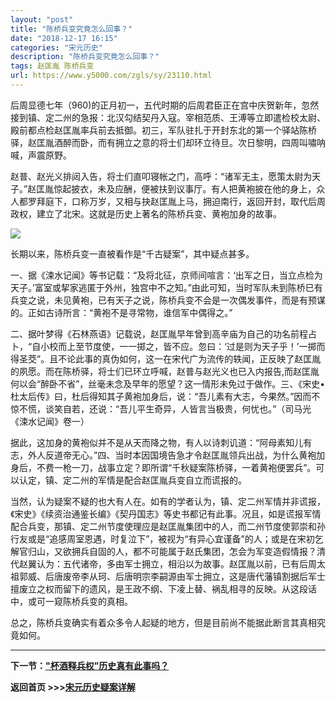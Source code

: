 ```yaml
---
layout: "post"
title: "陈桥兵变究竟怎么回事？"
date: "2018-12-17 16:15"
categories: "宋元历史"
description: "陈桥兵变究竟怎么回事？"
tags: 赵匡胤 陈桥兵变
url: https://www.y5000.com/zgls/sy/23110.html
---
```






后周显德七年（960)的正月初一，五代时期的后周君臣正在宫中庆贺新年，忽然接到镇、定二州的急报：北汉勾结契丹入寇。宰相范质、王溥等立即遣检校太尉、殿前都点检赵匡胤率兵前去抵御。初三，军队驻扎于开封东北的第一个驿站陈桥驿，赵匡胤酒醉而卧，而有拥立之意的将士们却环立待旦。次日黎明，四周叫嘯呐喊，声震原野。

赵普、赵光义排闼入告，将士们直叩寝帐之门，高呼：“诸军无主，愿策太尉为天子。”赵匡胤惊起披衣，未及应酬，便被扶到议事厅。有人把黄袍披在他的身上，众人都罗拜庭下，口称万岁，又相与抉赵匡胤上马，拥迫南行，返回开封，取代后周政权，建立了北宋。这就是历史上著名的陈桥兵变、黄袍加身的故事。

![](https://img.y5000.com/uploads/allimg/170627/8-1F62G63035B1.jpg)

长期以来，陈桥兵变一直被看作是“千古疑案”，其中疑点甚多。

一、据《涑水记闻》等书记载：“及将北征，京师间喧言：‘出军之日，当立点检为天子。’富室或挈家逃匿于外州，独宫中不之知。”由此可知，当时军队未到陈桥巳有兵变之说，未见黄袍，已有天子之说，陈桥兵变不会是一次偶发事件，而是有预谋的。正如古诗所言：“黄袍不是寻常物，谁信军中偶得之。”

二、据叶梦得《石林燕语》记载说，赵匡胤早年曾到高辛庙为自己的功名前程占卜，“自小校而上至节度使，一一掷之，皆不应。忽曰：‘过是则为天子乎！’一掷而得圣茭”。且不论此事的真伪如何，这一在宋代广为流传的轶闻，正反映了赵匡胤的夙愿。而在陈桥驿，将士们已环立呼喊，赵普与赵光义也已入内报告,而赵匡胤何以会“醉卧不省”，丝毫未念及早年的愿望？这一情形未免过于做作。三、《宋史•杜太后传》曰，杜后得知其子黄袍加身后，说：“吾儿素有大志，今果然。”因而不惊不慌，谈笑自若，还说：“吾儿平生奇异，人皆言当极贵，何忧也。”（司马光《涑水记闻》卷一）

据此，这加身的黄袍似并不是从天而降之物，有人以诗刺讥道：“阿母素知儿有志，外人反道帝无心。”四、当时本因国境告急才令赵匡胤领兵出战，为什么黄袍加身后，不费一枪一刀，战事立定？即所谓“千秋疑案陈桥驿，一着黄袍便罢兵”。可以认定，镇、定二州的军情是配合赵匡胤兵变自立而谎报的。

当然，认为疑案不疑的也大有人在。如有的学者认为，镇、定二州军情并非谎报，《宋史》《续资治通鉴长编》《契丹国志》等史书都记有此事。况且，如是谎报军情配合兵变，那镇、定二州节度使理应是赵匡胤集团中的人，而二州节度使郭崇和孙行友或是“追感周室恩遇，时复泣下”，被视为“有异心宜谨备”的人；或是在宋初乞解官归山，又欲拥兵自固的人，都不可能属于赵氏集团，怎会为军变造假情报？清代赵翼认为：五代诸帝，多由军士拥立，相沿以为故事。赵匡胤以前，已有后周太祖郭威、后唐废帝李从珂、后唐明宗李嗣源由军士拥立，这是唐代藩镇割据后军士擅废立之权而留下的遗风，是王政不纲、下凌上替、祸乱相寻的反映。从这段话中，或可一窥陈桥兵变的真相。

总之，陈桥兵变确实有着众多令人起疑的地方，但是目前尚不能据此断言其真相究竟如何。

* * *

**下一节：["杯酒释兵权”历史真有此事吗？](https://www.y5000.com/zgls/sy/23111.html)**

**返回首页 >>>[宋元历史疑案详解](https://www.y5000.com/zgls/sy/23199.html)**
